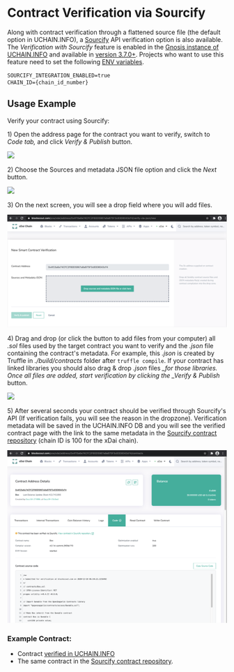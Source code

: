 # Contract Verification via Sourcify

Along with contract verification through a flattened source file (the default option in UCHAIN.INFO), a [Sourcify](https://sourcify.dev/) API verification option is also available. The _Verification with Sourcify_ feature is enabled in the [Gnosis instance of UCHAIN.INFO](https://gnosis.uchain.info/) and available in [version 3.7.0+](https://github.com/UdotCASH/uchain-info//releases/tag/v3.7.0-beta). Projects who want to use this feature need to set the following [ENV variables](../../../for-developers/information-and-settings/env-variables.md).

```
SOURCIFY_INTEGRATION_ENABLED=true
CHAIN_ID={chain_id_number}
```

## Usage Example

Verify your contract using Sourcify:

1\) Open the address page for the contract you want to verify, switch to _Code tab,_ and click _Verify & Publish_ button.

![](../../../.gitbook/assets/screenshot-2020-12-28-at-08.38.15\_2.png)

2\) Choose the Sources and metadata JSON file option and click the _Next_ button.

![](../../../.gitbook/assets/screenshot-2020-12-28-at-08.43.13\_2.png)

3\) On the next screen, you will see a drop field where you will add files.

![](../../../.gitbook/assets/screenshot-2020-12-28-at-08.46.06.png)

4\) Drag and drop (or click the button to add files from your computer) all _.sol_ files used by the target contract you want to verify and the _.json_ file containing the contract's metadata. For example, this _.json_ is created by Truffle in _./build/contracts_ folder after `truffle compile`. If your contract has linked libraries you should also drag & drop _.json_ files _\_for those libraries. Once all files are added, start verification by clicking the \_Verify & Publish_ button.

![](../../../.gitbook/assets/screenshot-2020-12-28-at-08.57.42\_2.png)

5\) After several seconds your contract should be verified through Sourcify's API (If verification fails, you will see the reason in the dropzone). Verification metadata will be saved in the UCHAIN.INFO DB and you will see the verified contract page with the link to the same metadata in the [Sourcify contract repository](https://repo.sourcify.dev/contracts/full\_match/100/) (chain ID is 100 for the xDai chain).

![](../../../.gitbook/assets/screenshot-2020-12-28-at-08.59.50.png)

### Example Contract:

* Contract [verified in UCHAIN.INFO](https://gnosis.uchain.info/address/0x4f15a6e74CFC2F80D5967a8aB75F3c83D8043cF4?tab=contract)&#x20;
* The same contract in the [Sourcify contract repository](https://repo.sourcify.dev/contracts/full\_match/100/0x4f15a6e74CFC2F80D5967a8aB75F3c83D8043cF4/).
